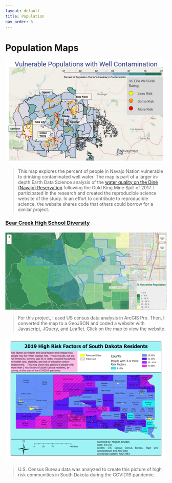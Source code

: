 ```yaml
---
layout: default
title: Population
nav_order: 3
---
```


# Population Maps

[![Vulnerable Dine Populations Near Well Contamination](https://github.com/megsmedes/GISmedes/blob/main/img/VulPops.png?raw=true)](https://cu-esiil-edu.github.io/MSUDenver-DineWaterQuality2023/water-accessibility.html)
>This map explores the percent of people in Navajo Nation vulnerable to drinking contaminated well water.  The map is part of a larger in-depth Earth Data Science analysis of the <a href="https://cu-esiil-edu.github.io/MSUDenver-DineWaterQuality2023/">water quality on the Diné (Navajo) Reservation</a> following the Gold King Mine Spill of 2017. I participated in the research and created the reproducible science website of the study. In an effort to contribute to reproducible science, the website shares code that others could borrow for a similar project.  

### [Bear Creek High School Diversity](https://megsmedes.github.io/FinalProject.html)

[![Bear Creek High School Diversity](https://github.com/megsmedes/GISmedes/blob/main/img/bear_creek_hs_pop.jpg?raw=true)](https://megsmedes.github.io/FinalProject.html)
> For this project, I used US census data analysis in ArcGIS Pro.  Then, I converted the map to a GeoJSON and coded a website with Javascript, JQuery, and Leaflet. Click on the map to view the website.

<img src = "https://github.com/megsmedes/GISmedes/blob/main/img/Smedes2MiniProj2_4887.jpg?raw=true" alt = "SD Health Risks" >

> U.S. Census Bureau data was analyzed to create this picture of high risk communities in South Dakota during the COVID19 pandemic.
